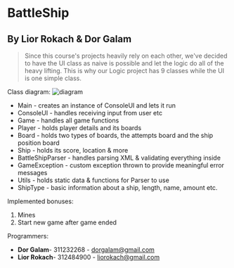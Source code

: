 # BattleShip 
## By Lior Rokach & Dor Galam

>Since this course's projects heavily rely on each other, we've decided to have the UI class as naive is possible and let the logic do all of the heavy lifting.
This is why our Logic project has 9 classes while the UI is one simple class.

Class diagram:
![diagram](http://i.imgur.com/I4W7oPh.png)
* Main - creates an instance of ConsoleUI and lets it run
* ConsoleUI - handles receiving input from user etc
* Game - handles all game functions
* Player - holds player details and its boards
* Board - holds two types of boards, the attempts board and the ship position board
* Ship - holds its score, location & more
* BattleShipParser - handles parsing XML & validating everything inside
* GameException - custom exception thrown to provide meaningful error messages
* Utils - holds static data & functions for Parser to use
* ShipType - basic information about a ship, length, name, amount etc.

Implemented bonuses:
1. Mines
2. Start new game after game ended

Programmers: 
* **Dor Galam**- 311232268 - dorgalam@gmail.com
* **Lior Rokach**- 312484900 - liorokach@gmail.com

